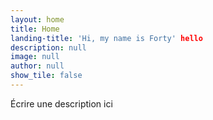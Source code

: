 ```yaml
---
layout: home
title: Home
landing-title: 'Hi, my name is Forty' hello
description: null
image: null
author: null
show_tile: false
---
```


Écrire une description ici
